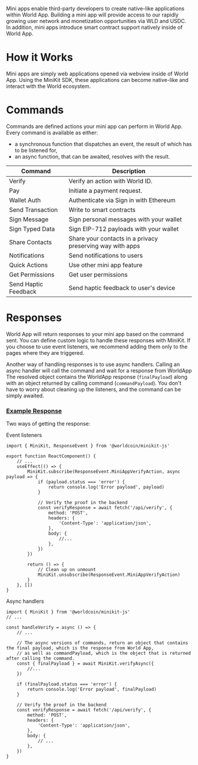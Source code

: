 Mini apps enable third-party developers to create native-like applications within World App. Building a mini app will provide access to our rapidly growing user network and monetization opportunities via WLD and USDC. In addition, mini apps introduce smart contract support natively inside of World App.  

# How it Works

Mini apps are simply web applications opened via webview inside of World App. Using the MiniKit SDK, these applications can become native-like and interact with the World ecosystem.
# Commands

Commands are defined actions your mini app can perform in World App. Every command is available as either:

- a synchronous function that dispatches an event, the result of which has to be listened for,
- an async function, that can be awaited, resolves with the result.

| Command              | Description                                               |
| -------------------- | --------------------------------------------------------- |
| Verify               | Verify an action with World ID.                           |
| Pay                  | Initiate a payment request.                               |
| Wallet Auth          | Authenticate via Sign in with Ethereum                    |
| Send Transaction     | Write to smart contracts                                  |
| Sign Message         | Sign personal messages with your wallet                   |
| Sign Typed Data      | Sign EIP-712 payloads with your wallet                    |
| Share Contacts       | Share your contacts in a privacy preserving way with apps |
| Notifications        | Send notifications to users                               |
| Quick Actions        | Use other mini app feature                                |
| Get Permissions      | Get user permissions                                      |
| Send Haptic Feedback | Send haptic feedback to user's device                     |
# Responses

World App will return responses to your mini app based on the command sent. You can define custom logic to handle these responses with MiniKit. If you choose to use event listeners, we recommend adding them only to the pages where they are triggered.

Another way of handling responses is to use async handlers. Calling an async handler will call the command and wait for a response from WorldApp The resolved object contains the WorldApp response (`finalPayload`) along with an object returned by calling command (`commandPayload`). You don't have to worry about cleaning up the listeners, and the command can be simply awaited.

### [Example Response](https://docs.world.org/mini-apps/quick-start/responses#example-response)

Two ways of getting the response:

Event listeners
```tsx
import { MiniKit, ResponseEvent } from '@worldcoin/minikit-js'

export function ReactComponent() {
	// ...
	useEffect(() => {
		MiniKit.subscribe(ResponseEvent.MiniAppVerifyAction, async payload => {
			if (payload.status === 'error') {
				return console.log('Error payload', payload)
			}

			// Verify the proof in the backend
			const verifyResponse = await fetch('/api/verify', {
				method: 'POST',
				headers: {
					'Content-Type': 'application/json',
				},
				body: {
					//...
				},
			})
		})

		return () => {
			// Clean up on unmount
			MiniKit.unsubscribe(ResponseEvent.MiniAppVerifyAction)
		}
	}, [])
}
```

Async handlers
```tsx
import { MiniKit } from '@worldcoin/minikit-js'
// ...

const handleVerify = async () => {
	// ...

	// The async versions of commands, return an object that contains the final payload, which is the response from World App,
	// as well as commandPayload, which is the object that is returned after calling the command.
	const { finalPayload } = await MiniKit.verifyAsync({
		//...
	})

	if (finalPayload.status === 'error') {
		return console.log('Error payload', finalPayload)
	}

	// Verify the proof in the backend
	const verifyResponse = await fetch('/api/verify', {
		method: 'POST',
		headers: {
			'Content-Type': 'application/json',
		},
		body: {
			// ...
		},
	})
}
```
